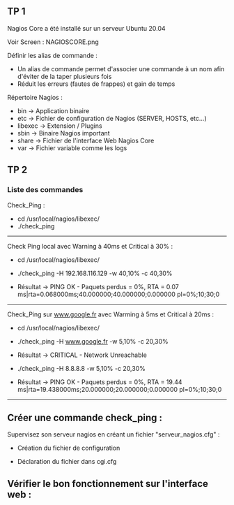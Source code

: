 ## TP 1

Nagios Core a été installé sur un serveur Ubuntu 20.04

Voir Screen : NAGIOSCORE.png

Définir les alias de commande :
- Un alias de commande permet d'associer une commande à un nom afin d'éviter de la taper plusieurs fois
- Réduit les erreurs (fautes de frappes) et gain de temps


Répertoire Nagios :
- bin -> Application binaire
- etc -> Fichier de configuration de Nagios (SERVER, HOSTS, etc...)
- libexec -> Extension / Plugins
- sbin -> Binaire Nagios important
- share -> Fichier de l'interface Web Nagios Core
- var -> Fichier variable comme les logs

## TP 2

### Liste des commandes

Check_Ping :
- cd /usr/local/nagios/libexec/
- ./check_ping

---

Check Ping local avec Warning à 40ms et Critical à 30% :
- cd /usr/local/nagios/libexec/

- ./check_ping -H 192.168.116.129 -w 40,10% -c 40,30%
- Résultat -> PING OK -  Paquets perdus = 0%, RTA = 0.07 ms|rta=0.068000ms;40.000000;40.000000;0.000000 pl=0%;10;30;0

---

Check_Ping sur www.google.fr avec Warming à 5ms et Critical à 20ms :
- cd /usr/local/nagios/libexec/

- ./check_ping -H www.google.fr -w 5,10% -c 20,30%
- Résultat -> CRITICAL - Network Unreachable

- ./check_ping -H 8.8.8.8 -w 5,10% -c 20,30%
- Résultat -> PING OK -  Paquets perdus = 0%, RTA = 19.44 ms|rta=19.438000ms;20.000000;20.000000;0.000000 pl=0%;10;30;0

---

Créer une commande check_ping :
- 

Supervisez son serveur nagios en créant un fichier "serveur_nagios.cfg" :
- Création du fichier de configuration

- Déclaration du fichier dans cgi.cfg

Vérifier le bon fonctionnement sur l'interface web :
- 

